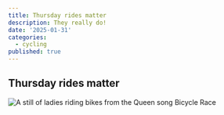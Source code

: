 ```yaml
---
title: Thursday rides matter
description: They really do!
date: '2025-01-31'
categories:
  - cycling
published: true
---
```


## Thursday rides matter

<img src="./thursday-rides/thursday-rides-matter.jpeg" alt="A still of ladies riding bikes from the Queen song Bicycle Race">
